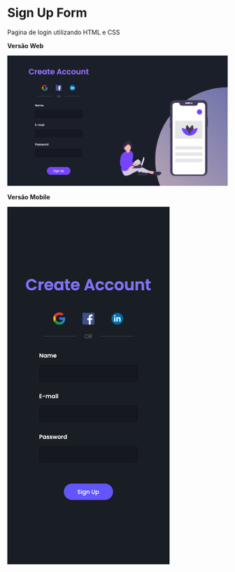 # Sign Up Form

Pagina de login utilizando HTML e CSS

**Versão Web**

![versao_final](assets/final.png)

**Versão Mobile**

![versao_mobile](assets/final-mobile.png)


